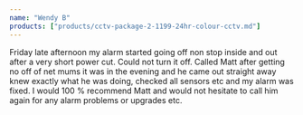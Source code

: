```yaml
---
name: "Wendy B"
products: ["products/cctv-package-2-1199-24hr-colour-cctv.md"]
---
```


Friday late afternoon my alarm started going off non stop inside and out after a very short power cut. Could not turn it off. Called Matt after getting no off of net mums it was in the evening and he came out straight away knew exactly what he was doing, checked all sensors etc and my alarm was fixed. I would 100 % recommend Matt and would not hesitate to call him again for any alarm problems or upgrades etc.